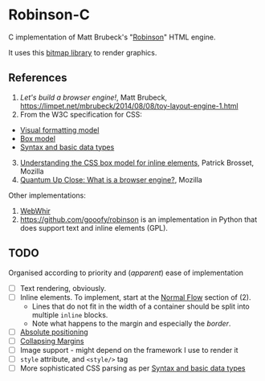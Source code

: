 
Robinson-C
==========

C implementation of Matt Brubeck's "[Robinson][]" HTML engine.

It uses this [bitmap library][bitmap] to render graphics.

[Robinson]: https://limpet.net/mbrubeck/2014/08/08/toy-layout-engine-1.html
[bitmap]: https://github.com/wernsey/bitmap

References
----------

1. _Let's build a browser engine!_, Matt Brubeck, <https://limpet.net/mbrubeck/2014/08/08/toy-layout-engine-1.html> 
2. From the W3C specification for CSS:
 * [Visual formatting model](https://www.w3.org/TR/CSS2/visuren.html)
 * [Box model](https://www.w3.org/TR/CSS2/box.html)
 * [Syntax and basic data types](https://www.w3.org/TR/2011/REC-CSS2-20110607/syndata.html) 
3. [Understanding the CSS box model for inline elements](https://hacks.mozilla.org/2015/03/understanding-inline-box-model/), Patrick Brosset, Mozilla
4. [Quantum Up Close: What is a browser engine?](https://hacks.mozilla.org/2017/05/quantum-up-close-what-is-a-browser-engine/), Mozilla

Other implementations:
1. [WebWhir](https://github.com/reesmichael1/WebWhir)
1. <https://github.com/gooofy/robinson> is an implementation in Python that
does support text and inline elements (GPL). 

TODO
----

Organised according to priority and (_apparent_) ease of implementation

* [ ] Text rendering, obviously.
* [ ] Inline elements. To implement, start at the [Normal Flow][normalflow] section of (2).
  * Lines that do not fit in the width of a container should be split into multiple `inline` blocks.
  * Note what happens to the margin and especially the _border_.
* [ ] [Absolute positioning](https://www.w3.org/TR/CSS2/visuren.html#absolute-positioning)
* [ ] [Collapsing Margins](https://www.w3.org/TR/CSS2/box.html#collapsing-margins)
* [ ] Image support - might depend on the framework I use to render it
* [ ] `style` attribute, and `<style/>` tag
* [ ] More sophisticated CSS parsing as per [Syntax and basic data types](https://www.w3.org/TR/2011/REC-CSS2-20110607/syndata.html)

[normalflow]: https://www.w3.org/TR/CSS2/visuren.html#normal-flow

